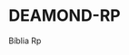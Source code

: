 # DEAMOND-RP
Bíblia Rp
 <!DOCTYPE html>
<html lang="pt-BR">
<head>
    <meta charset="UTF-8">
    <meta name="viewport" content="width=device-width, initial-scale=1.0">
    <title>BÍBLIA ROLEPLAY - Seu Guia Essencial de RP</title>
    <link rel="stylesheet" href="style.css">
    <link href="https://fonts.googleapis.com/css2?family=Orbitron:wght@400;700&family=Roboto:wght@300;400;700&display=swap" rel="stylesheet">
</head>
<body>
    

